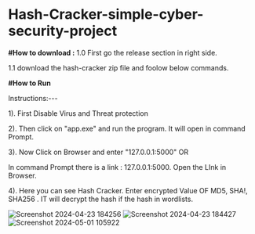 # Hash-Cracker-simple-cyber-security-project

**#How to download :**
1.0 First go the release section in right side.

1.1 download the hash-cracker zip file and foolow below commands.


**#How to Run**

Instructions:---

1). First Disable Virus and Threat protection

2). Then click on "app.exe" and run the program. It will open in command Prompt.

3). Now Click on Browser and enter "127.0.0.1:5000"
                        OR 
                        
  In command Prompt there is a link : 127.0.0.1:5000. Open the LInk in Browser.
  
    
4). Here you can see Hash Cracker. Enter encrypted Value OF MD5, SHA!, SHA256 . IT will decrypt the hash if the hash in wordlists.

![Screenshot 2024-04-23 184256](https://github.com/ethical-spy/Hash-Cracker/assets/155846967/54a66021-0465-48d1-bf4a-77737cc5be37)
![Screenshot 2024-04-23 184427](https://github.com/ethical-spy/Hash-Cracker/assets/155846967/e11c252a-db8f-4df2-8ca2-872415ab4417)
![Screenshot 2024-05-01 105922](https://github.com/ethical-spy/Hash-Cracker/assets/155846967/c44d77e1-c0fe-414a-880f-a94fd1e3c804)

